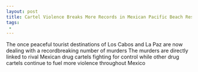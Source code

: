 ```yaml
---
layout: post
title: Cartel Violence Breaks More Records in Mexican Pacific Beach Resorts
tags:
 -
---
```

The once peaceful tourist destinations of Los Cabos and La Paz are now dealing with a recordbreaking number of murders The murders are directly linked to rival Mexican drug cartels fighting for control while other drug cartels continue to fuel more violence throughout Mexico
